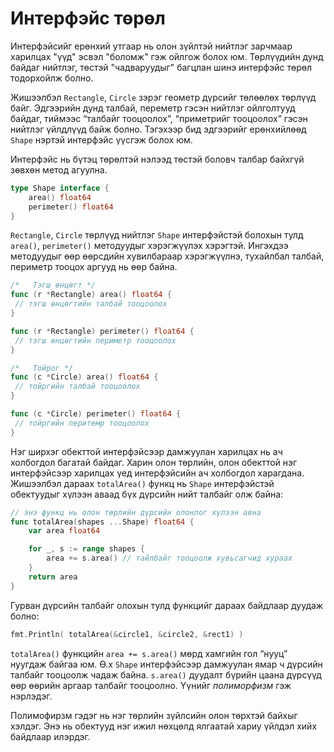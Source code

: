# Интерфэйс төрөл

Интерфэйсийг ерөнхий утгаар нь олон зүйлтэй нийтлэг зарчмаар харилцах "үүд" эсвэл "боломж" гэж ойлгож болох юм. Төрлүүдийн дунд байдаг нийтлэг, төстэй "чадваруудыг" багцлан шинэ интерфэйс төрөл тодорхойлж болно. 

Жишээлбэл `Rectangle`, `Circle` зэрэг геометр дүрсийг төлөөлөх төрлүүд байг. Эдгээрийн дунд талбай, переметр гэсэн нийтлэг ойлголтууд байдаг, тиймээс “талбайг тооцоолох”,  “приметрийг тооцоолох” гэсэн нийтлэг үйлдлүүд байж болно. Тэгэхээр бид эдгээрийг ерөнхийлөөд `Shape` нэртэй интерфэйс үүсгэж болох юм.

Интерфэйс нь бүтэц төрөлтэй нэлээд төстэй боловч талбар байхгүй зөвхөн метод агуулна.

```go
type Shape interface {
    area() float64
    perimeter() float64
}
```

`Rectangle`, `Circle` төрлүүд нийтлэг `Shape` интерфэйстэй болохын тулд `area()`, `perimeter()` методуудыг хэрэгжүүлэх хэрэгтэй. Ингэхдээ методуудыг өөр өөрсдийн хувилбараар хэрэгжүүлнэ, тухайлбал талбай, периметр тооцох аргууд нь өөр байна.

```go
/*   Тэгш өнцөгт */
func (r *Rectangle) area() float64 {
 // тэгш өнцөгтийн талбай тооцоолох
}

func (r *Rectangle) perimeter() float64 {
 // тэгш өнцөгтийн периметр тооцоолох
}

/*   Тойрог */
func (c *Circle) area() float64 {
 // тойргийн талбай тооцоолох
}

func (c *Circle) perimeter() float64 {
 // тойргийн перитемр тооцоолох
}
```

Нэг ширхэг обекттой интерфэйсээр дамжуулан харилцах нь ач холбогдол багатай байдаг. Харин олон төрлийн, олон обекттой нэг интерфэйсээр харилцах үед интерфэйсийн ач холбогдол харагдана. Жишээлбэл дараах `totalArea()` функц нь `Shape` интерфэйстэй обектуудыг хүлээн аваад бүх дүрсийн нийт талбайг олж байна:

```go
// энэ функц нь олон төрлийн дүрсийн олонлог хүлээн авна
func totalArea(shapes ...Shape) float64 {
    var area float64

    for _, s := range shapes {
        area += s.area() // тайлбайг тооцоолж хувьсагчид хураах
    }
    return area
}
```

Гурван дүрсийн талбайг олохын тулд функцийг дараах байдлаар дуудаж болно:

```go
fmt.Println( totalArea(&circle1, &circle2, &rect1) )
```

`totalArea()` функцийн `area += s.area()` мөрд хамгийн гол “нууц” нуугдаж байгаа юм. Ө.х `Shape` интерфэйсээр дамжуулан ямар ч дүрсийн талбайг тооцоолж чадаж байна. `s.area()` дуудалт бүрийн цаана дүрсүүд өөр өөрийн аргаар талбайг тооцоолно. Үүнийг _полиморфизм_ гэж нэрлэдэг.

Полимофирзм гэдэг нь нэг төрлийн зүйлсийн олон төрхтэй байхыг хэлдэг. Энэ нь обектууд нэг ижил нөхцөлд ялгаатай хариу үйлдэл хийх байдлаар илэрдэг.

